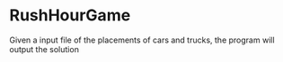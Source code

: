 # RushHourGame
Given a input file of the placements of cars and trucks, the program will output the solution
